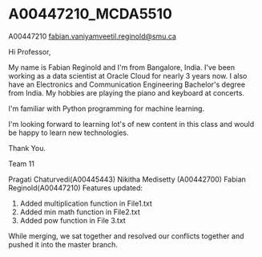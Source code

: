 # A00447210_MCDA5510

A00447210
fabian.vaniyamveetil.reginold@smu.ca

Hi Professor,

My name is Fabian Reginold and I'm from Bangalore, India.
I've been working as a data scientist at Oracle Cloud for nearly 3 years now. I also have an Electronics and Communication Engineering Bachelor's degree from India.
My hobbies are playing the piano and keyboard at concerts.

I'm familiar with Python programming for machine learning.

I'm looking forward to learning lot's of new content in this class and would be happy to learn new technologies.

Thank You.


Team 11

Pragati Chaturvedi(A00445443)
Nikitha Medisetty (A00442700)
Fabian Reginold(A00447210)
Features updated:
1) Added multiplication function in File1.txt
2) Added min math function in File2.txt
3) Added pow function in File 3.txt

While merging, we sat together and resolved our conflicts together and pushed it into the master branch.
